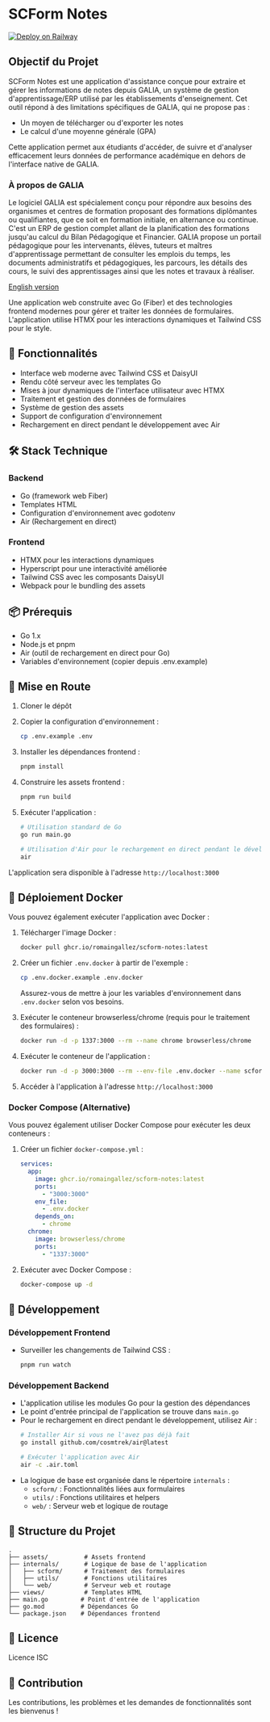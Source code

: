 # SCForm Notes

[![Deploy on Railway](https://railway.com/button.svg)](https://railway.com/deploy/99XCDj?referralCode=-nFAKR)

## Objectif du Projet

SCForm Notes est une application d'assistance conçue pour extraire et gérer les informations de notes depuis GALIA, un système de gestion d'apprentissage/ERP utilisé par les établissements d'enseignement. Cet outil répond à des limitations spécifiques de GALIA, qui ne propose pas :

- Un moyen de télécharger ou d'exporter les notes
- Le calcul d'une moyenne générale (GPA)

Cette application permet aux étudiants d'accéder, de suivre et d'analyser efficacement leurs données de performance académique en dehors de l'interface native de GALIA.

### À propos de GALIA

Le logiciel GALIA est spécialement conçu pour répondre aux besoins des organismes et centres de formation proposant des formations diplômantes ou qualifiantes, que ce soit en formation initiale, en alternance ou continue. C'est un ERP de gestion complet allant de la planification des formations jusqu'au calcul du Bilan Pédagogique et Financier. GALIA propose un portail pédagogique pour les intervenants, élèves, tuteurs et maîtres d'apprentissage permettant de consulter les emplois du temps, les documents administratifs et pédagogiques, les parcours, les détails des cours, le suivi des apprentissages ainsi que les notes et travaux à réaliser.

[English version](README.md)

Une application web construite avec Go (Fiber) et des technologies frontend modernes pour gérer et traiter les données de formulaires. L'application utilise HTMX pour les interactions dynamiques et Tailwind CSS pour le style.

## 🚀 Fonctionnalités

- Interface web moderne avec Tailwind CSS et DaisyUI
- Rendu côté serveur avec les templates Go
- Mises à jour dynamiques de l'interface utilisateur avec HTMX
- Traitement et gestion des données de formulaires
- Système de gestion des assets
- Support de configuration d'environnement
- Rechargement en direct pendant le développement avec Air

## 🛠 Stack Technique

### Backend
- Go (framework web Fiber)
- Templates HTML
- Configuration d'environnement avec godotenv
- Air (Rechargement en direct)

### Frontend
- HTMX pour les interactions dynamiques
- Hyperscript pour une interactivité améliorée
- Tailwind CSS avec les composants DaisyUI
- Webpack pour le bundling des assets

## 📦 Prérequis

- Go 1.x
- Node.js et pnpm
- Air (outil de rechargement en direct pour Go)
- Variables d'environnement (copier depuis .env.example)

## 🚀 Mise en Route

1. Cloner le dépôt
2. Copier la configuration d'environnement :
   ```bash
   cp .env.example .env
   ```

3. Installer les dépendances frontend :
   ```bash
   pnpm install
   ```

4. Construire les assets frontend :
   ```bash
   pnpm run build
   ```

5. Exécuter l'application :
   ```bash
   # Utilisation standard de Go
   go run main.go

   # Utilisation d'Air pour le rechargement en direct pendant le développement
   air
   ```

L'application sera disponible à l'adresse `http://localhost:3000`

## 🐳 Déploiement Docker

Vous pouvez également exécuter l'application avec Docker :

1. Télécharger l'image Docker :
   ```bash
   docker pull ghcr.io/romaingallez/scform-notes:latest
   ```

2. Créer un fichier `.env.docker` à partir de l'exemple :
   ```bash
   cp .env.docker.example .env.docker
   ```
   
   Assurez-vous de mettre à jour les variables d'environnement dans `.env.docker` selon vos besoins.

3. Exécuter le conteneur browserless/chrome (requis pour le traitement des formulaires) :
   ```bash
   docker run -d -p 1337:3000 --rm --name chrome browserless/chrome
   ```

4. Exécuter le conteneur de l'application :
   ```bash
   docker run -d -p 3000:3000 --rm --env-file .env.docker --name scform-notes ghcr.io/romaingallez/scform-notes:latest
   ```

5. Accéder à l'application à l'adresse `http://localhost:3000`

### Docker Compose (Alternative)

Vous pouvez également utiliser Docker Compose pour exécuter les deux conteneurs :

1. Créer un fichier `docker-compose.yml` :
   ```yaml
   services:
     app:
       image: ghcr.io/romaingallez/scform-notes:latest
       ports:
         - "3000:3000"
       env_file:
         - .env.docker
       depends_on:
         - chrome
     chrome:
       image: browserless/chrome
       ports:
         - "1337:3000"
   ```

2. Exécuter avec Docker Compose :
   ```bash
   docker-compose up -d
   ```

## 🔧 Développement

### Développement Frontend
- Surveiller les changements de Tailwind CSS :
  ```bash
  pnpm run watch
  ```

### Développement Backend
- L'application utilise les modules Go pour la gestion des dépendances
- Le point d'entrée principal de l'application se trouve dans `main.go`
- Pour le rechargement en direct pendant le développement, utilisez Air :
  ```bash
  # Installer Air si vous ne l'avez pas déjà fait
  go install github.com/cosmtrek/air@latest

  # Exécuter l'application avec Air
  air -c .air.toml
  ```
- La logique de base est organisée dans le répertoire `internals` :
  - `scform/` : Fonctionnalités liées aux formulaires
  - `utils/` : Fonctions utilitaires et helpers
  - `web/` : Serveur web et logique de routage

## 📁 Structure du Projet

```
.
├── assets/          # Assets frontend
├── internals/       # Logique de base de l'application
│   ├── scform/      # Traitement des formulaires
│   ├── utils/       # Fonctions utilitaires
│   └── web/         # Serveur web et routage
├── views/           # Templates HTML
├── main.go         # Point d'entrée de l'application
├── go.mod          # Dépendances Go
└── package.json    # Dépendances frontend
```

## 📄 Licence

Licence ISC

## 🤝 Contribution

Les contributions, les problèmes et les demandes de fonctionnalités sont les bienvenus !